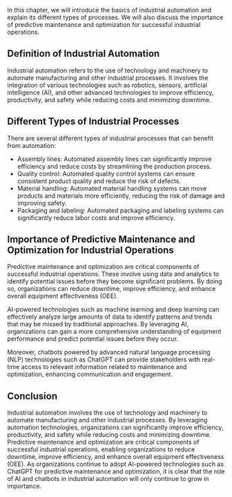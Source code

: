 
In this chapter, we will introduce the basics of industrial automation and explain its different types of processes. We will also discuss the importance of predictive maintenance and optimization for successful industrial operations.

Definition of Industrial Automation
-----------------------------------

Industrial automation refers to the use of technology and machinery to automate manufacturing and other industrial processes. It involves the integration of various technologies such as robotics, sensors, artificial intelligence (AI), and other advanced technologies to improve efficiency, productivity, and safety while reducing costs and minimizing downtime.

Different Types of Industrial Processes
---------------------------------------

There are several different types of industrial processes that can benefit from automation:

* Assembly lines: Automated assembly lines can significantly improve efficiency and reduce costs by streamlining the production process.
* Quality control: Automated quality control systems can ensure consistent product quality and reduce the risk of defects.
* Material handling: Automated material handling systems can move products and materials more efficiently, reducing the risk of damage and improving safety.
* Packaging and labeling: Automated packaging and labeling systems can significantly reduce labor costs and improve efficiency.

Importance of Predictive Maintenance and Optimization for Industrial Operations
-------------------------------------------------------------------------------

Predictive maintenance and optimization are critical components of successful industrial operations. These involve using data and analytics to identify potential issues before they become significant problems. By doing so, organizations can reduce downtime, improve efficiency, and enhance overall equipment effectiveness (OEE).

AI-powered technologies such as machine learning and deep learning can effectively analyze large amounts of data to identify patterns and trends that may be missed by traditional approaches. By leveraging AI, organizations can gain a more comprehensive understanding of equipment performance and predict potential issues before they occur.

Moreover, chatbots powered by advanced natural language processing (NLP) technologies such as ChatGPT can provide stakeholders with real-time access to relevant information related to maintenance and optimization, enhancing communication and engagement.

Conclusion
----------

Industrial automation involves the use of technology and machinery to automate manufacturing and other industrial processes. By leveraging automation technologies, organizations can significantly improve efficiency, productivity, and safety while reducing costs and minimizing downtime. Predictive maintenance and optimization are critical components of successful industrial operations, enabling organizations to reduce downtime, improve efficiency, and enhance overall equipment effectiveness (OEE). As organizations continue to adopt AI-powered technologies such as ChatGPT for predictive maintenance and optimization, it is clear that the role of AI and chatbots in industrial automation will only continue to grow in importance.

